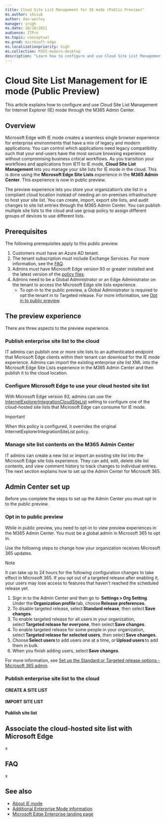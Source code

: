 ```yaml
---
title: Cloud Site List Management for IE mode (Public Preview)"
ms.author: shisub
author: dan-wesley
manager: srugh
ms.date: 10/18/2021
audience: ITPro
ms.topic: conceptual
ms.prod: microsoft-edge
ms.localizationpriority: high
ms.collection: M365-modern-desktop
description: "Learn how to configure and use Cloud Site List Management for IE mode using the M365 Admin Center."
---
```


# Cloud Site List Management for IE mode (Public Preview)

This article explains how to configure and use Cloud Site List Management for Internet Explorer (IE) mode through the M365 Admin Center.

## Overview

Microsoft Edge with IE mode creates a seamless single browser experience for enterprise environments that have a mix of legacy and modern applications. You can control which applications need legacy compatibility such that your end-users have the most secure browsing experience without compromising business critical workflows. As you transition your workflows and applications from IE11 to IE mode, **Cloud Site List Management** lets you manage your site lists for IE mode in the cloud. This is done using the **Microsoft Edge Site Lists** experience in the **M365 Admin Center**. This experience is now in public preview.

The preview experience  lets you store your organization’s site list in a compliant cloud location instead of needing an on-premises infrastructure to host your site list. You can create, import, export site lists, and audit changes to site list entries through the M365 Admin Center. You can publish multiple site lists to the cloud and use group policy to assign different groups of devices to use different lists.

## Prerequisites

The following prerequisites apply to this public preview.

1. Customers must have an Azure AD tenant.
2. The tenant subscription must include Exchange Services. For more information, see the [FAQ](#faq).
3. Admins must have Microsoft Edge version 93 or greater installed and the latest version of the [policy files](https://aka.ms/edgeenterprise).
4. Admins need to be a Global Administrator or an Edge Administrator on the tenant to access the Microsoft Edge site lists experience.
   - To opt-in to the public preview, a Global Administrator is required to opt the tenant in to Targeted release. For more information, see [Opt in to public preview](#opt-in-to-public-preview).

## The preview experience

There are three aspects to the preview experience.

### Publish enterprise site list to the cloud

IT admins can publish one or more site lists to an authenticated endpoint that Microsoft Edge clients within their tenant can download for the IE mode experience. Admins can import the existing enterprise site list XML into the Microsoft Edge Site Lists experience in the M365 Admin Center and then publish it to the cloud location.

### Configure Microsoft Edge to use your cloud hosted site list

With Microsoft Edge version 93, admins can use the [InternetExplorerIntegrationCloudSiteList](https://docs.microsoft.com/deployedge/microsoft-edge-policies#internetexplorerintegrationcloudsitelist) setting to configure one of the cloud-hosted site lists that Microsoft Edge can consume for IE mode.

> [!IMPORTANT]
> When this policy is configured, it overrides the original InternetExplorerIntegrationSiteList policy.

### Manage site list contents on the M365 Admin Center

IT admins can create a new list or import an existing site list into the Microsoft Edge site lists experience. They can add, edit, delete site list contents, and view comment history to track changes to individual entries. The next section explains how to set up the Admin Center for Microsoft 365.

## Admin Center set up

Before you complete the steps to set up the Admin Center you must opt in to the public preview.

### Opt in to public preview

While in public preview, you need to opt-in to view preview experiences in the M365 Admin Center. You must be a global admin in Microsoft 365 to opt in.

Use the following steps to change how your organization receives Microsoft 365 updates.

> [!NOTE]
> It can take up to 24 hours for the following configuration changes to take effect in Microsoft 365. If you opt out of a targeted release after enabling it, your users may lose access to features that haven't reached the scheduled release yet.

1. Sign in to the Admin Center and then go to  **Settings > Org Setting**. Under the **Organization profile** tab, choose **Release preferences**.
2. To disable targeted release, select **Standard release**, then select **Save changes**.
3. To enable targeted release for all users in your organization, select **Targeted release for everyone**, then select **Save changes**.
4. To enable targeted release for some people in your organization, select **Targeted release for selected users**, then select **Save changes**.
5. Choose **Select users** to add users one at a time, or **Upload users** to add them in bulk.
6. When you finish adding users, select **Save changes**.

For more information, see [Set up the Standard or Targeted release options - Microsoft 365 admin](https://docs.microsoft.com/microsoft-365/admin/manage/release-options-in-office-365?view=o365-worldwide).

### Publish enterprise site list to the cloud

#### CREATE A SITE LIST 
#### IMPORT SITE LIST
#### Publish site list

## Associate the cloud-hosted site list with Microsoft Edge

x

## FAQ

x

## See also

- [About IE mode](./edge-ie-mode.md)
- [Additional Enterprise Mode information](/internet-explorer/ie11-deploy-guide/enterprise-mode-overview-for-ie11)
- [Microsoft Edge Enterprise landing page](https://aka.ms/EdgeEnterprise)